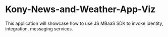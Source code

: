 # Kony-News-and-Weather-App-Viz
This application will showcase how to use JS MBaaS SDK to invoke identity, integration, messaging services.
